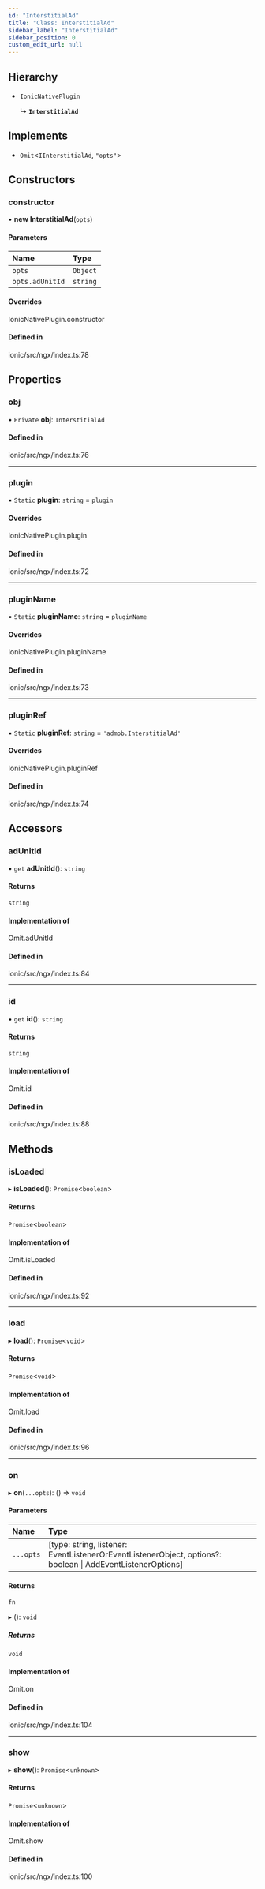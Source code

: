 ```yaml
---
id: "InterstitialAd"
title: "Class: InterstitialAd"
sidebar_label: "InterstitialAd"
sidebar_position: 0
custom_edit_url: null
---
```


## Hierarchy

- `IonicNativePlugin`

  ↳ **`InterstitialAd`**

## Implements

- `Omit`<`IInterstitialAd`, ``"opts"``\>

## Constructors

### constructor

• **new InterstitialAd**(`opts`)

#### Parameters

| Name | Type |
| :------ | :------ |
| `opts` | `Object` |
| `opts.adUnitId` | `string` |

#### Overrides

IonicNativePlugin.constructor

#### Defined in

ionic/src/ngx/index.ts:78

## Properties

### obj

• `Private` **obj**: `InterstitialAd`

#### Defined in

ionic/src/ngx/index.ts:76

___

### plugin

▪ `Static` **plugin**: `string` = `plugin`

#### Overrides

IonicNativePlugin.plugin

#### Defined in

ionic/src/ngx/index.ts:72

___

### pluginName

▪ `Static` **pluginName**: `string` = `pluginName`

#### Overrides

IonicNativePlugin.pluginName

#### Defined in

ionic/src/ngx/index.ts:73

___

### pluginRef

▪ `Static` **pluginRef**: `string` = `'admob.InterstitialAd'`

#### Overrides

IonicNativePlugin.pluginRef

#### Defined in

ionic/src/ngx/index.ts:74

## Accessors

### adUnitId

• `get` **adUnitId**(): `string`

#### Returns

`string`

#### Implementation of

Omit.adUnitId

#### Defined in

ionic/src/ngx/index.ts:84

___

### id

• `get` **id**(): `string`

#### Returns

`string`

#### Implementation of

Omit.id

#### Defined in

ionic/src/ngx/index.ts:88

## Methods

### isLoaded

▸ **isLoaded**(): `Promise`<`boolean`\>

#### Returns

`Promise`<`boolean`\>

#### Implementation of

Omit.isLoaded

#### Defined in

ionic/src/ngx/index.ts:92

___

### load

▸ **load**(): `Promise`<`void`\>

#### Returns

`Promise`<`void`\>

#### Implementation of

Omit.load

#### Defined in

ionic/src/ngx/index.ts:96

___

### on

▸ **on**(`...opts`): () => `void`

#### Parameters

| Name | Type |
| :------ | :------ |
| `...opts` | [type: string, listener: EventListenerOrEventListenerObject, options?: boolean \| AddEventListenerOptions] |

#### Returns

`fn`

▸ (): `void`

##### Returns

`void`

#### Implementation of

Omit.on

#### Defined in

ionic/src/ngx/index.ts:104

___

### show

▸ **show**(): `Promise`<`unknown`\>

#### Returns

`Promise`<`unknown`\>

#### Implementation of

Omit.show

#### Defined in

ionic/src/ngx/index.ts:100
